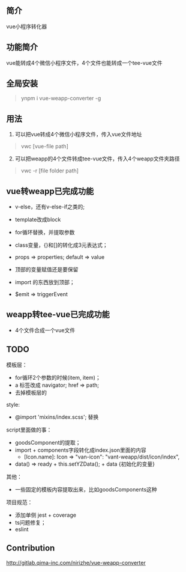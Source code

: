 ## 简介

vue小程序转化器

## 功能简介

vue能转成4个微信小程序文件，4个文件也能转成一个tee-vue文件

## 全局安装

> ynpm i vue-weapp-converter -g

## 用法

1. 可以把vue转成4个微信小程序文件，传入vue文件地址
> vwc [vue-file path]

2. 可以把weapp的4个文件转成tee-vue文件，传入4个weapp文件夹路径
> vwc -r [file folder path]

## vue转weapp已完成功能
- v-else，还有v-else-if之类的;
- template改成block
- for循环替换，并提取参数
- class变量，{}和[]的转化成3元表达式；

- props => properties; default => value
- 顶部的变量赋值还是要保留
- import 的东西放到顶部；
- $emit => triggerEvent

## weapp转tee-vue已完成功能

- 4个文件合成一个vue文件

## TODO

模板层：
- for循环2个参数的时候(item, item)；
- a 标签改成 navigator; href => path;
- 去掉模板层的

style:
- @import 'mixins/index.scss'; 替换

script里面做的事：
- goodsComponent的提取；
- import + components字段转化成index.json里面的内容
  - [Icon.name]: Icon => "van-icon": "vant-weapp/dist/icon/index",
- data() => ready + this.setYZData(); + data {初始化的变量}

其他：
- 一些固定的模板内容提取出来，比如goodsComponents这种

项目规范：
- 添加单侧 jest + coverage
- ts问题修复；
- eslint

## Contribution

http://gitlab.qima-inc.com/nirizhe/vue-weapp-converter
